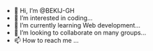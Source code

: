 - 👋 Hi, I’m @BEKIJ-GH
- 👀 I’m interested in coding...
- 🌱 I’m currently learning Web development...
- 💞️ I’m looking to collaborate on many groups...
- 📫 How to reach me ...

<!---
BEKIJ-GH/BEKIJ-GH is a ✨ special ✨ repository because its `README.md` (this file) appears on your GitHub profile.
You can click the Preview link to take a look at your changes.
--->
